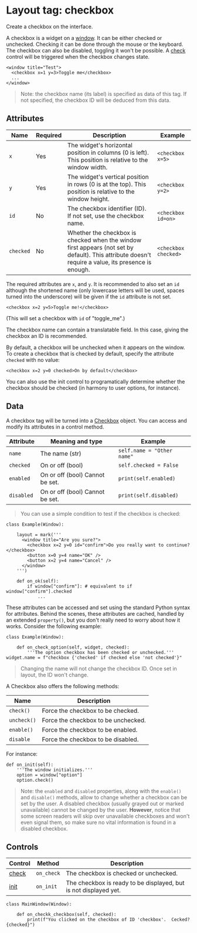 # Layout tag: checkbox

Create a checkbox on the interface.

A checkbox is a widget on a [window](./window.md).  It can be either
checked or unchecked.  Checking it can be done through the mouse or the
keyboard.  The checkbox can also be disabled, toggling it won't be
possible.  A [check](../../control/check.md) control will be triggered
when the checkbox changes state.

```
<window title="Test">
  <checkbox x=1 y=3>Toggle me</checkbox>
  ...
</window>
```

> Note: the checkbox name (its label) is specified as data of this tag.
  If not specified, the checkbox ID will be deduced from this data.

## Attributes

| Name         | Required | Description              | Example     |
| ------------ | -------- | ------------------------ | ----------- |
| `x` | Yes | The widget's horizontal position in columns (0 is left). This position is relative to the window width. | `<checkbox x=5>` |
| `y` | Yes | The widget's vertical position in rows (0 is at the top). This position is relative to the window height. | `<checkbox y=2>` |
| `id` | No | The checkbox identifier (ID). If not set, use the checkbox name. | `<checkbox id=on>` |
| `checked` | No | Whether the checkbox is checked when the window first appears (not set by default). This attribute doesn't require a value, its presence is enough. | `<checkbox checked>` |

The required attributes are `x`, and `y`.  It is recommended to also
set an `id` although the shortened name (only lowercase
letters will be used, spaces turned into the underscore) will be
given if the `id` attribute is not set.

    <checkbox x=2 y=5>Toggle me!</checkbox>

(This will set a checkbox with `id` of "toggle_me".)

The checkbox name can contain a translatable field.  In this case,
giving the checkbox an ID is recommended.

By default, a checkbox will be unchecked when it appears on the window.
To create a checkbox that is checked by default, specify the attribute
`checked` with no value:

    <checkbox x=2 y=0 checked>On by default</checkbox>

You can also use the init control to programatically determine whether
the checkbox should be checked (in harmony to user options, for instance).

## Data

A checkbox tag will be turned into a [Checkbox](../../widget/Checkbox.md)
object.  You can access and modify its attributes in a control method.

| Attribute      | Meaning and type | Example                     |
| -------------- | ---------------- | --------------------------- |
| `name` | The name (str) | `self.name = "Other name"` |
| `checked` | On or off (bool) | `self.checked = False` |
| `enabled` | On or off (bool) Cannot be set. | `print(self.enabled)` |
| `disabled` | On or off (bool) Cannot be set. | `print(self.disabled)` |

> You can use a simple condition to test if the checkbox is checked:

    class Example(Window):

        layout = mark('''
          <window title="Are you sure?">
            <checkbox x=2 y=0 id="confirm">Do you really want to continue?</checkbox>
            <button x=0 y=4 name="OK" />
            <button x=2 y=4 name="Cancel" />
          </window>
        ''')

        def on_ok(self):
            if window["confirm"]: # equivalent to if window["confirm"].checked
                ...

These attributes can be accessed and set using the standard Python
syntax for attributes.  Behind the scenes, these attributes are cached,
handled by an extended `property()`, but you don't really need to
worry about how it works.  Consider the following example:

    class Example(Window):

        def on_check_option(self, widget, checked):
            '''The option checkbox has been checked or unchecked.'''                widget.name = f"checkbox {'checked' if checked else 'not checked'}"

> Changing the name will not change the checkbox ID.  Once set
  in layout, the ID won't change.

A Checkbox also offers the following methods:

| Name                     | Description                            |
| ------------------------ | -------------------------------------- |
| `check()` | Force the checkbox to be checked. |
| `uncheck()` | Force the checkbox to be unchecked. |
| `enable()` | Force the checkbox to be enabled. |
| `disable` | Force the checkbox to be disabled. |

For instance:

    def on_init(self):
        '''The window initializes.'''
        option = window["option"]
        option.check()

> Note: the `enabled` and `disabled` properties, along with the
  `enable()` and `disable()` methods, allow to change whether
  a checkbox can be set by the user.  A disabled checkbox (usually
  grayed out or marked unavailable) cannot be changed by the user.
  **However**, notice that some screen readers will skip over
  unavailable checkboxes and won't even signal them, so make sure
  no vital information is found in a disabled checkbox.

## Controls

| Control                           | Method       | Description    |
| --------------------------------- | ------------ | -------------- |
| [check](../../control/check.md) | `on_check` | The checkbox is checked or unchecked. |
| [init](../../control/init.md) | `on_init` | The checkbox is ready to be displayed, but is not displayed yet. |

    class MainWindow(Window):

        def on_checkk_checkbox(self, checked):
            print(f"You clicked on the checkbox of ID 'checkbox'.  Cecked? {checked}")

